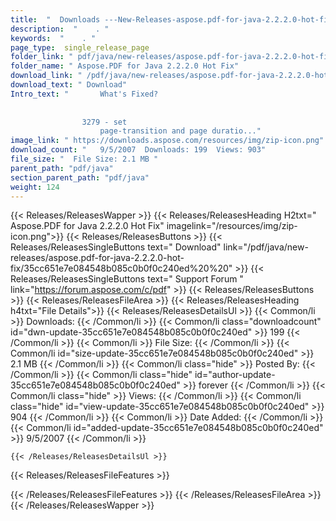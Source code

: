 ```yaml
---
title:  "  Downloads ---New-Releases-aspose.pdf-for-java-2.2.2.0-hot-fix . " 
description:  "    . " 
keywords:  "    . " 
page_type:  single_release_page
folder_link: " pdf/java/new-releases/aspose.pdf-for-java-2.2.2.0-hot-fix/"
folder_name: " Aspose.PDF for Java 2.2.2.0 Hot Fix"
download_link: " /pdf/java/new-releases/aspose.pdf-for-java-2.2.2.0-hot-fix/35cc651e7e084548b085c0b0f0c240ed"
download_text: " Download"
Intro_text: " 		What's Fixed?
		
			
				3279 - set 
					page-transition and page duratio..."
image_link: " https://downloads.aspose.com/resources/img/zip-icon.png"
download_count: "   9/5/2007  Downloads: 199  Views: 903"
file_size: "  File Size: 2.1 MB "
parent_path: "pdf/java"
section_parent_path: "pdf/java"
weight: 124 
---
```


{{< Releases/ReleasesWapper >}}
  {{< Releases/ReleasesHeading H2txt=" Aspose.PDF for Java 2.2.2.0 Hot Fix" imagelink="/resources/img/zip-icon.png">}}
  {{< Releases/ReleasesButtons >}}
    {{< Releases/ReleasesSingleButtons text=" Download" link="/pdf/java/new-releases/aspose.pdf-for-java-2.2.2.0-hot-fix/35cc651e7e084548b085c0b0f0c240ed%20%20" >}}
    {{< Releases/ReleasesSingleButtons text=" Support Forum " link="https://forum.aspose.com/c/pdf" >}}
  {{< Releases/ReleasesButtons >}}
  {{< Releases/ReleasesFileArea >}}
    {{< Releases/ReleasesHeading h4txt="File Details">}}
    {{< Releases/ReleasesDetailsUl >}}
            {{< Common/li  >}} Downloads: {{< /Common/li >}} 
      {{< Common/li class="downloadcount" id="dwn-update-35cc651e7e084548b085c0b0f0c240ed" >}} 199 {{< /Common/li >}} 
      {{< Common/li  >}} File Size: {{< /Common/li >}} 
      {{< Common/li id="size-update-35cc651e7e084548b085c0b0f0c240ed" >}} 2.1 MB {{< /Common/li >}} 
      {{< Common/li  class="hide" >}} Posted By: {{< /Common/li >}} 
      {{< Common/li class="hide" id="author-update-35cc651e7e084548b085c0b0f0c240ed" >}} forever {{< /Common/li >}} 
      {{< Common/li class="hide"  >}} Views: {{< /Common/li >}} 
      {{< Common/li class="hide" id="view-update-35cc651e7e084548b085c0b0f0c240ed" >}} 904 {{< /Common/li >}} 
      {{< Common/li  >}} Date Added: {{< /Common/li >}} 
      {{< Common/li id="added-update-35cc651e7e084548b085c0b0f0c240ed" >}} 9/5/2007 {{< /Common/li >}} 

    {{< /Releases/ReleasesDetailsUl >}}

  {{< Releases/ReleasesFileFeatures >}}
      
  {{< /Releases/ReleasesFileFeatures >}}
 {{< /Releases/ReleasesFileArea >}}
{{< /Releases/ReleasesWapper >}}


